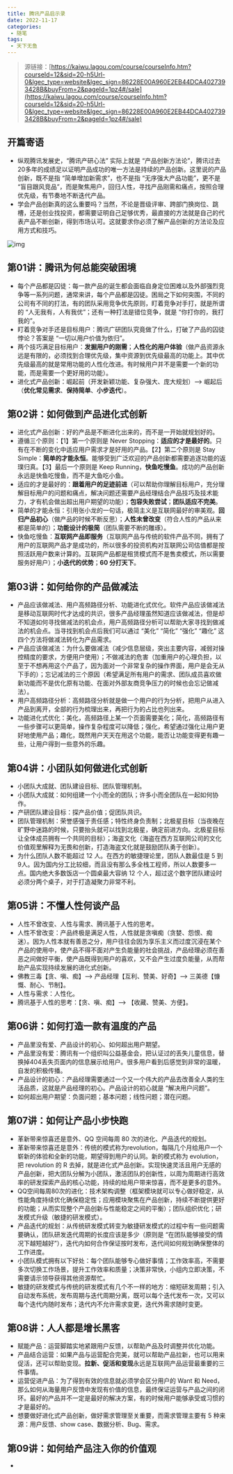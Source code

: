 ```yaml
---
title: 腾讯产品启示录
date: 2022-11-17
categories:
 - 随笔
tags:
 - 天下无鱼
---
```


<!-- more -->



> 源链接：[https://kaiwu.lagou.com/course/courseInfo.htm?courseId=12&sid=20-h5Url-0&lgec_type=website&lgec_sign=86228E00A960E2EB44DCA4027393428B&buyFrom=2&pageId=1pz4#/sale](https://kaiwu.lagou.com/course/courseInfo.htm?courseId=12&sid=20-h5Url-0&lgec_type=website&lgec_sign=86228E00A960E2EB44DCA4027393428B&buyFrom=2&pageId=1pz4#/sale)



## 开篇寄语

- 纵观腾讯发展史，“腾讯产研心法” 实际上就是 “产品创新方法论”，腾讯过去20多年的成绩足以证明产品成功的唯一方法是持续的产品创新。这里说的产品创新，既不是指 “简单增加新需求”，也不是指 “无序强大产品功能”，更不是 “盲目跟风竞品”，而是聚焦用户，回归人性，寻找产品刚需和痛点，按照合理优先级，有节奏地不断迭代产品。
- 学会产品创新真的这么重要吗？当然，不论是晋级评审、跨部门换岗位、跳槽，还是创业找投资，都需要证明自己足够优秀，最直接的方法就是自己的代表产品不断创新，得到市场认可。这就要求你必须了解产品创新的方法论及应用方式和技巧。

![img](https://s0.lgstatic.com/i/image2/M01/9D/33/CgoB5l2teb-AeeEfAAW7XGuHb00534.png)



## 第01讲：腾讯为何总能突破困境

- 每个产品都是囚徒：每一款产品的诞生都会面临自身定位困难以及外部强烈竞争等一系列问题，通常来讲，每个产品都是囚徒。困局之下如何突围，不同的公司有不同的打法，有的团队采用竞争优先原则，盯着竞争对手打，就是所谓的 “人无我有，人有我优”；还有一种打法是错位竞争，就是 “你打你的，我打我的”。
- 盯着竞争对手还是目标用户：腾讯广研团队究竟做了什么，打破了产品的囚徒悖论？答案是 “一切以用户价值为依归”。
- 两个技巧满足目标用户：**发掘用户的刚需**；**人性化的用户体验**（做产品资源永远是有限的，必须找到合理优先级，集中资源到优先级最高的功能上。其中优先级最高的就是常用功能的人性化改进。有时候用户并不是需要一个新的功能，而是需要一个更好用的功能）。
- 进化式产品创新：崛起前（开发新颖功能、复杂强大、庞大规划）--> 崛起后（**优化常见需求**、**保持简单**、**小步迭代**）。



## 第02讲：如何做到产品进化式创新

- 进化式产品创新：好的产品是不断进化出来的，而不是一开始就规划好的。
- 遵循三个原则：【1】第一个原则是 Never Stopping：**适应的才是最好的**。只有在不断的变化中适应用户需求才是好用的产品。【2】第二个原则是 Stay Simple：**简单的才能永恒**。能够受到广泛欢迎的产品创新都需要追逐功能的返璞归真。【3】最后一个原则是 Keep Running，**快鱼吃慢鱼**。成功的产品创新永远是快鱼吃慢鱼，而不是大鱼吃小鱼。
- 适应的才是最好的：**跟着用户的足迹前进**（可以帮助你理解目标用户，充分理解目标用户的问题和痛点，解决问题还需要产品经理结合产品技巧及技术能力，才有机会做出超出用户期望的功能）；**包容失败尝试**；**团队适应不完美**。
- 简单的才能永恒：引用张小龙的一句话，极简主义是互联网最好的审美观。**回归产品初心**（做产品的时候不断反思）；**人性未曾改变**（符合人性的产品从来都是简单的）；**功能设计的极简**（团队需要不断的雕琢）。
- 快鱼吃慢鱼：**互联网产品即服务**（互联网产品与传统的软件产品不同，拥有了用户的互联网产品才是成功的，所以很多的投资机构对互联网公司估值都是按照活跃用户数来计算的。互联网产品都是租赁模式而不是售卖模式，所以需要服务好用户）；**小迭代的优势**；**60 分打天下**。



## 第03讲：如何给你的产品做减法

- 产品应该做减法、用户高频路径分析、功能进化式优化。软件产品应该做减法是移动互联网时代才达成的共识，很多产品经理虽然知道应该做减法，但是却不知道如何寻找做减法的机会点，用户高频路径分析可以帮助大家寻找到做减法的机会点。当寻找到机会点后我们可以通过 “美化” “简化” “强化” “趣化” 这四个方法将做减法转化为产品需求。
- 产品应该做减法：为什么要做减法（减少信息层级，突出主要内容，减弱对操控精度的要求，方便用户使用）；不做减法的危害（加重用户的心理负担，以至于不想再用这个产品了，因为面对一个非常复杂的操作界面，用户是会无从下手的）；忘记减法的三个原因（希望满足所有用户的需求、团队成员喜欢做新功能而不是优化原有功能、在面对外部友商竞争压力的时候也会忘记做减法）。
- 用户高频路径分析：高频路径分析就是做一个用户的行为分析，把用户从进入产品到离开，全部的行为梳理出来，再把行为的占比也列出来。
- 功能进化式优化：美化，高频路径上某一个页面需要美化；简化，高频路径有一些步骤可以更简单，操作复杂程度可以降低；强化，希望通过强化让用户更好地使用产品；趣化，既然用户天天在用这个功能，能否让功能变得更有趣一些，让用户得到一些意外的乐趣。



## 第04讲：小团队如何做进化式创新

- 小团队大成就、团队建设目标、团队管理机制。
- 小团队大成就：如何组建一个小而全的团队；许多小而全团队在一起如何协作。
- 产研团队建设目标：探产品价值；促团队共识。
- 团队管理机制：荣誉感强于责任感；特性终身负责制；北极星目标（当夜晚在旷野中迷路的时候，只要抬头就可以找到北极星，确定前进方向。北极星目标让全体成员拥有一个共同的目标）；海盗文化（海盗在西方互联网公司的文化价值观里解释为无畏和创新，打造海盗文化就是鼓励团队勇于创新）。
- 为什么团队人数不能超过 12 人。在西方的敏捷理论里，团队人数最佳是 5 到 9人。因为国内分工比较细，而且没有那么多全栈工程师，所以人数要多一点。国内绝大多数饭店一个圆桌最大容纳 12 个人，超过这个数字团队建设时必须分两个桌子，对于打造凝聚力非常不利。



## 第05讲：不懂人性何谈产品

- 人性不曾改变、人性与需求、腾讯基于人性的思考。
- 人性不曾改变：产品终极是满足人性，人性就是贪嗔痴（贪婪、怨恨、痴迷）。因为人性本就有善恶之分，用户往往会因为享乐主义而过度沉浸在某个产品的使用中，使产品不得不面对产生负能量的社会挑战，产品经理必须在善恶之间做好平衡，使产品既得到用户的喜欢，又不会产生过度负能量，从而帮助产品实现持续发展的进化式创新。
- 佛教三毒【贪、嗔、痴】--> 产品经理【互利、赞美、好奇】--> 三美德【慷慨、耐心、节制】。
- 人性与需求：人性化。
- 腾讯基于人性的思考：【贪、嗔、痴】--> 【收藏、赞美、方便】。



## 第06讲：如何打造一款有温度的产品

- 产品里没有爱、产品设计的初心、如何超出用户期望。
- 产品里没有爱：腾讯有一个组织叫公益基金会，把认证过的丢失儿童信息，替换掉404丢失页面内的信息展示给用户。很多用户看到后感觉到非常的温暖，自发的积极传播。
- 产品设计的初心：产品经理需要通过一个又一个伟大的产品去改善全人类的生活品质，这就是产品经理的初心。产品设计的初心就是 “解决用户问题”。
- 如何超出用户期望：负面问题；基本问题；线性问题；潜在问题。



## 第07讲：如何让产品小步快跑

- 革新带来惊喜还是意外、QQ 空间每周 80 次的进化、产品迭代的规划。
- 革新带来惊喜还是意外：传统的模式称为revolution，每隔几个月给用户一个崭新的体验和全新的功能，期望得到用户的认同。新的模式称为 evolution，把 revolution 的 R 去掉，就是进化式产品创新。实现快速灵活且用户无感的产品创新，把大团队分解为小团队，激活团队的创新性，以周为周期进行高效率的研发探索产品的核心功能，持续的给用户带来惊喜，而不是更多的意外。
- QQ空间每周80次的进化：技术架构调整（框架模块就可以专心做好稳定，从性能角度持续优化确保稳定性；应用模块聚焦在产品创新，持续不断提供更好的功能；从而实现整个产品创新与性能稳定之间的平衡）；团队组织优化；研发模式升级（敏捷的研发模式）。
- 产品迭代的规划：从传统研发模式转变为敏捷研发模式的过程中有一些问题需要确认，团队研发迭代周期的长度应该是多少（原则是 “在团队能够接受的情况下越短越好”），迭代内如何合作保证按时发布，迭代间如何规划确保整体的工作进度。
- 小团队模式拥有以下好处：每个团队能够专心做好事情；工作效率高，不需要多次切换工作场景，提升工作效率和质量；决策非常快，小组内立即决策，不需要请示领导获得其他资源帮忙。
- 敏捷的研发模式与传统的研发模式有几个不一样的地方：缩短研发周期；引入自动发布系统，发布周期与迭代周期分离，既可以每个迭代发布一次，又可以每个迭代内随时发布；迭代内不允许需求变更，迭代外需求随时变更。



## 第08讲：人人都是增长黑客

- 赋能产品：运营脚踏实地紧跟用户反馈，以帮助产品及时调整并优化功能。
- 产品结合运营：如果产品与运营配合完美，就可以帮助产品拉新，也可以用来促活，还可以帮助变现。**拉新、促活和变现**永远是互联网产品运营最重要的三件事情。
- 运营促进产品：为了得到有效的信息就必须学会区分用户的 Want 和 Need，那么如何从海量用户反馈中发现有价值的信息，最终保证运营与产品之间的闭环。最好的产品并不一定是最好的解决方案，有的时候用户能够承受或习惯的才是最好的。
- 想要做好进化式产品创新，做好需求管理至关重要，而需求管理主要有 5 种来源：用户反馈、show case、数据分析、Bug、需求。



## 第09讲：如何给产品注入你的价值观

- 